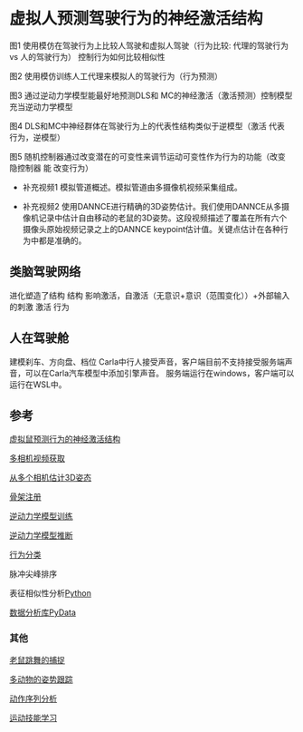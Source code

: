 # 虚拟人预测驾驶行为的神经激活结构

图1 使用模仿在驾驶行为上比较人驾驶和虚拟人驾驶（行为比较: 代理的驾驶行为 vs 人的驾驶行为） 控制行为如何比较相似性

图2 使用模仿训练人工代理来模拟人的驾驶行为（行为预测）

图3 通过逆动力学模型能最好地预测DLS和 MC的神经激活（激活预测）控制模型充当逆动力学模型

图4 DLS和MC中神经群体在驾驶行为上的代表性结构类似于逆模型（激活 代表 行为，逆模型）

图5 随机控制器通过改变潜在的可变性来调节运动可变性作为行为的功能（改变 隐控制器 能 改变行为）


* 补充视频1 
模拟管道概述。模拟管道由多摄像机视频采集组成。

* 补充视频2
使用DANNCE进行精确的3D姿势估计。我们使用DANNCE从多摄像机记录中估计自由移动的老鼠的3D姿势。这段视频描述了覆盖在所有六个摄像头原始视频记录之上的DANNCE keypoint估计值。关键点估计在各种行为中都是准确的。

## 类脑驾驶网络

进化塑造了结构
结构 影响激活，自激活（无意识+意识（范围变化））+外部输入的刺激
激活
行为


## 人在驾驶舱
建模刹车、方向盘、档位
Carla中行人接受声音，客户端目前不支持接受服务端声音，可以在Carla汽车模型中添加引擎声音。
服务端运行在windows，客户端可以运行在WSL中。



## 参考

[虚拟鼠预测行为的神经激活结构](https://github.com/diegoaldarondo/virtual_rodent)


[多相机视频获取](https://github.com/ksseverson57/campy)

[从多个相机估计3D姿态](https://github.com/spoonsso/dannce)

[骨架注册](https://github.com/diegoaldarondo/stac/tree/6cd5d05170cff993b26949e35e2b17e58568fbc2)

[逆动力学模型训练](https://github.com/google-deepmind/dm_control/tree/main/dm_control/locomotion)

[逆动力学模型推断](https://github.com/diegoaldarondo/npmp_embedding/tree/788baf281a613322821b07e06413648b0f7a1b79)

[行为分类](https://github.com/gordonberman/MotionMapper) 

脉冲尖峰排序

表征相似性分析[Python](https://github.com/rsagroup/rsatoolbox) 

[数据分析库PyData](https://pydata.org/)


### 其他






[老鼠跳舞的捕捉](https://github.com/jessedmarshall/CAPTURE_demo)

[多动物的姿势跟踪](https://github.com/talmolab/sleap)

[动作序列分析](https://github.com/dattalab/keypoint-moseq)

[运动技能学习](https://github.com/lucylai96/motor-rl) 

